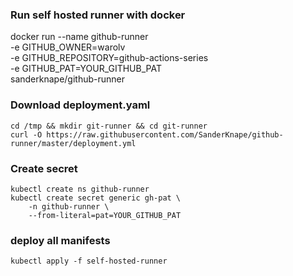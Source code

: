 ### Run self hosted runner with docker
docker run --name github-runner \
     -e GITHUB_OWNER=warolv \
     -e GITHUB_REPOSITORY=github-actions-series \
     -e GITHUB_PAT=YOUR_GITHUB_PAT \
     sanderknape/github-runner

### Download deployment.yaml
```
cd /tmp && mkdir git-runner && cd git-runner
curl -O https://raw.githubusercontent.com/SanderKnape/github-runner/master/deployment.yml
```

### Create secret
```
kubectl create ns github-runner
kubectl create secret generic gh-pat \
    -n github-runner \
    --from-literal=pat=YOUR_GITHUB_PAT
```

### deploy all manifests
```
kubectl apply -f self-hosted-runner
```
